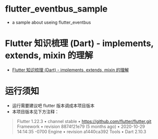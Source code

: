 # flutter_eventbus_sample

- a sample about useing flutter_eventbus

# Flutter 知识梳理 (Dart) - implements, extends, mixin 的理解

- [Flutter 知识梳理 (Dart) - implements, extends, mixin 的理解](https://www.jianshu.com/p/18e8d285c81a)

# 运行须知

- 运行需要建议吧 flutter 版本调成本项目版本
- 本项目版本见下方注释：

>Flutter 1.22.3 • channel stable • https://github.com/flutter/flutter.git
 Framework • revision 8874f21e79 (5 months ago) • 2020-10-29 14:14:35 -0700
 Engine • revision a1440ca392
 Tools • Dart 2.10.3